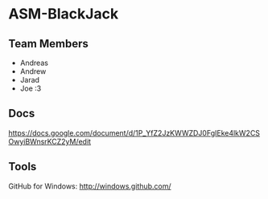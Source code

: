 ASM-BlackJack
=============

Team Members
------------

* Andreas
* Andrew
* Jarad
* Joe :3

Docs
----
https://docs.google.com/document/d/1P_YfZ2JzKWWZDJ0FgIEke4lkW2CSOwyiBWnsrKCZ2yM/edit

Tools
-----
GitHub for Windows: http://windows.github.com/
